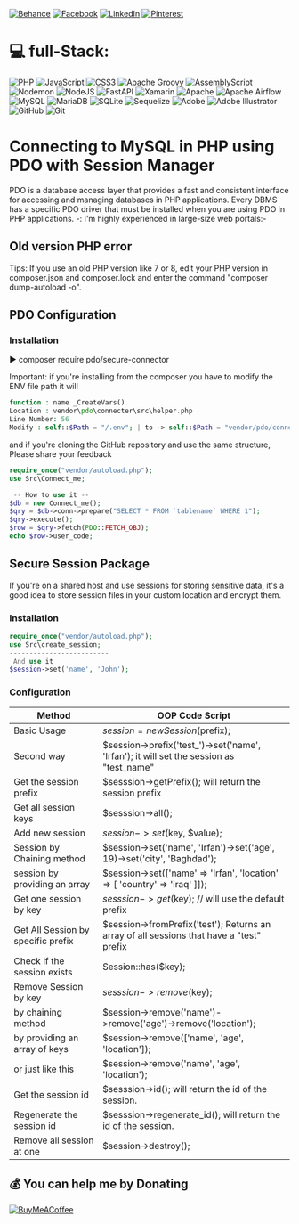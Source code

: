 
[![Behance](https://img.shields.io/badge/Behance-1769ff?logo=behance&logoColor=white)](https://behance.net/Irfan_Ghuori) [![Facebook](https://img.shields.io/badge/Facebook-%231877F2.svg?logo=Facebook&logoColor=white)](https://facebook.com/irfan.whitehead) [![LinkedIn](https://img.shields.io/badge/LinkedIn-%230077B5.svg?logo=linkedin&logoColor=white)](https://linkedin.com/in/irfan-ghuori-39b410155/) [![Pinterest](https://img.shields.io/badge/Pinterest-%23E60023.svg?logo=Pinterest&logoColor=white)](https://pinterest.com/irfanghuori_) 

# 💻 full-Stack:
![PHP](https://img.shields.io/badge/php-%23777BB4.svg?style=for-the-badge&logo=php&logoColor=white) ![JavaScript](https://img.shields.io/badge/javascript-%23323330.svg?style=for-the-badge&logo=javascript&logoColor=%23F7DF1E) ![CSS3](https://img.shields.io/badge/css3-%231572B6.svg?style=for-the-badge&logo=css3&logoColor=white) ![Apache Groovy](https://img.shields.io/badge/Apache%20Groovy-4298B8.svg?style=for-the-badge&logo=Apache+Groovy&logoColor=white) ![AssemblyScript](https://img.shields.io/badge/assembly%20script-%23000000.svg?style=for-the-badge&logo=assemblyscript&logoColor=white) ![Nodemon](https://img.shields.io/badge/NODEMON-%23323330.svg?style=for-the-badge&logo=nodemon&logoColor=%BBDEAD) ![NodeJS](https://img.shields.io/badge/node.js-6DA55F?style=for-the-badge&logo=node.js&logoColor=white) ![FastAPI](https://img.shields.io/badge/FastAPI-005571?style=for-the-badge&logo=fastapi) ![Xamarin](https://img.shields.io/badge/Xamarin-3199DC?style=for-the-badge&logo=xamarin&logoColor=white) ![Apache](https://img.shields.io/badge/apache-%23D42029.svg?style=for-the-badge&logo=apache&logoColor=white) ![Apache Airflow](https://img.shields.io/badge/Apache%20Airflow-017CEE?style=for-the-badge&logo=Apache%20Airflow&logoColor=white) ![MySQL](https://img.shields.io/badge/mysql-4479A1.svg?style=for-the-badge&logo=mysql&logoColor=white) ![MariaDB](https://img.shields.io/badge/MariaDB-003545?style=for-the-badge&logo=mariadb&logoColor=white) ![SQLite](https://img.shields.io/badge/sqlite-%2307405e.svg?style=for-the-badge&logo=sqlite&logoColor=white) ![Sequelize](https://img.shields.io/badge/Sequelize-52B0E7?style=for-the-badge&logo=Sequelize&logoColor=white) ![Adobe](https://img.shields.io/badge/adobe-%23FF0000.svg?style=for-the-badge&logo=adobe&logoColor=white) ![Adobe Illustrator](https://img.shields.io/badge/adobe%20illustrator-%23FF9A00.svg?style=for-the-badge&logo=adobe%20illustrator&logoColor=white) ![GitHub](https://img.shields.io/badge/github-%23121011.svg?style=for-the-badge&logo=github&logoColor=white) ![Git](https://img.shields.io/badge/git-%23F05033.svg?style=for-the-badge&logo=git&logoColor=white)



# Connecting to MySQL in PHP using PDO with Session Manager
PDO is a database access layer that provides a fast and consistent interface for accessing and managing databases in PHP applications. Every DBMS has a specific PDO driver that must be installed when you are using PDO in PHP applications.
-: I'm highly experienced in large-size web portals:-

## Old version PHP error 
Tips: If you use an old PHP version like 7 or 8, edit your PHP version in 
composer.json and composer.lock and enter the command "composer dump-autoload -o".

## PDO Configuration
### Installation 
▶️ composer require pdo/secure-connector

Important: if you're installing from the composer 
you have to modify the ENV file path it will 
```php
function : name _CreateVars()
Location : vendor\pdo\connecter\src\helper.php
Line Number: 56
Modify : self::$Path = "/.env"; | to -> self::$Path = "vendor/pdo/connecter/src/.env";
```
and if you're cloning the GitHub repository and use the same structure, Please share your feedback  


```php
require_once("vendor/autoload.php");
use Src\Connect_me;

 -- How to use it --
$db = new Connect_me();
$qry = $db->conn->prepare("SELECT * FROM `tablename` WHERE 1");
$qry->execute();
$row = $qry->fetch(PDO::FETCH_OBJ);
echo $row->user_code;
```


 ## Secure Session Package
If you're on a shared host and use sessions for storing sensitive data, 
it's a good idea to store session files in your custom location and encrypt them.

### Installation
```php
require_once("vendor/autoload.php");
use Src\create_session;
-------------------------
 And use it
$session->set('name', 'John');
```
### Configuration

| Method        | OOP Code Script |
| ------------- | -------------   |
| Basic Usage   | $session = new Session($prefix);   |
| Second way  | $session->prefix('test_')->set('name', 'Irfan');  it will set the session as "test_name"    |
| Get the session prefix | $sesssion->getPrefix(); will return the session prefix |
| Get all session keys | $sesssion->all(); |
| Add new session | $session->set($key, $value); |
| Session by Chaining method | $session->set('name', 'Irfan')->set('age', 19)->set('city', 'Baghdad'); |
| session by providing an array | $session->set(['name' => 'Irfan', 'location' => [ 'country' => 'iraq' ]]); |
| Get one session by key | $sesssion->get($key); // will use the default prefix |
| Get All Session by specific prefix | $session->fromPrefix('test'); Returns an array of all sessions that have a "test" prefix|
| Check if the session exists | Session::has($key); |
| Remove Session by key        | $sesssion->remove($key); |
| by chaining method |  $session->remove('name')->remove('age')->remove('location'); |
| by providing an array of keys  | $session->remove(['name', 'age', 'location']); |
| or just like this  | $session->remove('name', 'age', 'location'); |
| Get the session id | $sesssion->id();  will return the id of the session. |
| Regenerate the session id   | $sesssion->regenerate_id();  will return the id of the session. |
| Remove all session at one        | $session->destroy(); |





  ## 💰 You can help me by Donating
  [![BuyMeACoffee](https://img.shields.io/badge/Buy%20Me%20a%20Coffee-ffdd00?style=for-the-badge&logo=buy-me-a-coffee&logoColor=black)](https://buymeacoffee.com/irfanghuori) 

  




